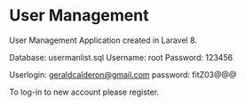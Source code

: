 # User Management
User Management Application created in Laravel 8.

Database: usermanlist.sql
Username: root
Password: 123456

Userlogin:
geraldcalderon@gmail.com
password:
fitZ03@@@

To log-in to new account please register. 